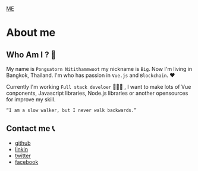 [ME](https://biigpongsatorn.github.io/)

# About me

## Who Am I ? 🤔

My name is `Pongsatorn Nitithammwoot` my nickname is `Big`. Now I'm living in Bangkok, Thailand. I'm who has passion in `Vue.js` and `Blockchain`. ❤️

Currently I'm working `Full stack develoer` 👨🏻‍💻 , I want to make lots of Vue conponents, Javascript libraries, Node.js libraries or another opensources for improve my skill.

```
“I am a slow walker, but I never walk backwards.”
```

## Contact me 📞

- [github](https://github.com/biigpongsatorn)
- [linkin](https://www.linkedin.com/in/pongsatorn-nitithammawoot-50b719152/)
- [twitter](https://twitter.com/BiiG_Pongsatorn)
- [facebook](https://www.facebook.com/biig.nttmw)
